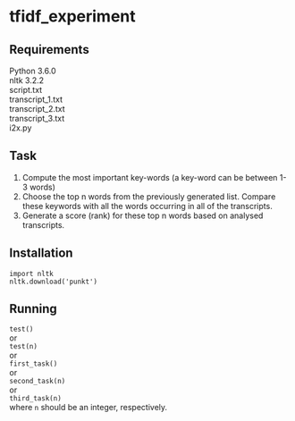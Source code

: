 # tfidf_experiment

Requirements
------------
Python 3.6.0  
nltk 3.2.2  
script.txt  
transcript_1.txt  
transcript_2.txt  
transcript_3.txt  
i2x.py  

Task
----
1. Compute the most important key-words (a key-word can be between 1-3 words) 
2. Choose the top n words from the previously generated list. Compare these keywords with all the words occurring in all of the transcripts. 
3. Generate a score (rank) for these top n words based on analysed transcripts. 

Installation
------------
`import nltk`  
`nltk.download('punkt')`  

Running
-------
`test()`  
or  
`test(n)`  
or  
`first_task()`  
or  
`second_task(n)`  
or  
`third_task(n)`  
where `n` should be an integer, respectively.  
